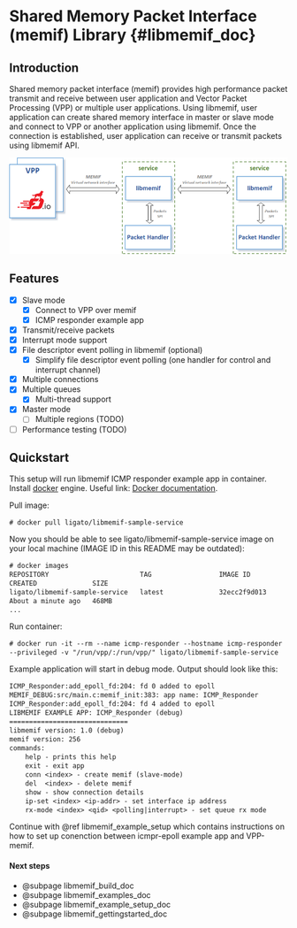 Shared Memory Packet Interface (memif) Library    {#libmemif_doc}
==============================================

## Introduction

Shared memory packet interface (memif) provides high performance packet transmit and receive between user application and Vector Packet Processing (VPP) or multiple user applications. Using libmemif, user application can create shared memory interface in master or slave mode and connect to VPP or another application using libmemif. Once the connection is established, user application can receive or transmit packets using libmemif API.

![Architecture](docs/architecture.png)

## Features

- [x] Slave mode
  - [x] Connect to VPP over memif
  - [x] ICMP responder example app
- [x] Transmit/receive packets
- [x] Interrupt mode support
- [x] File descriptor event polling in libmemif (optional)
  - [x] Simplify file descriptor event polling (one handler for control and interrupt channel)
- [x] Multiple connections
- [x] Multiple queues
  - [x] Multi-thread support
- [x] Master mode
	- [ ] Multiple regions (TODO)
- [ ] Performance testing (TODO)

## Quickstart

This setup will run libmemif ICMP responder example app in container. Install [docker](https://docs.docker.com/engine/installation) engine.
Useful link: [Docker documentation](https://docs.docker.com/get-started).

Pull image:
```
# docker pull ligato/libmemif-sample-service
```

Now you should be able to see ligato/libmemif-sample-service image on your local machine (IMAGE ID in this README may be outdated):
```
# docker images
REPOSITORY                       TAG                 IMAGE ID            CREATED              SIZE
ligato/libmemif-sample-service   latest              32ecc2f9d013        About a minute ago   468MB
...
```

Run container:
```
# docker run -it --rm --name icmp-responder --hostname icmp-responder --privileged -v "/run/vpp/:/run/vpp/" ligato/libmemif-sample-service
```
Example application will start in debug mode. Output should look like this:
```
ICMP_Responder:add_epoll_fd:204: fd 0 added to epoll
MEMIF_DEBUG:src/main.c:memif_init:383: app name: ICMP_Responder
ICMP_Responder:add_epoll_fd:204: fd 4 added to epoll
LIBMEMIF EXAMPLE APP: ICMP_Responder (debug)
==============================
libmemif version: 1.0 (debug)
memif version: 256
commands:
	help - prints this help
	exit - exit app
	conn <index> - create memif (slave-mode)
	del  <index> - delete memif
	show - show connection details
	ip-set <index> <ip-addr> - set interface ip address
	rx-mode <index> <qid> <polling|interrupt> - set queue rx mode
```

Continue with @ref libmemif_example_setup which contains instructions on how to set up conenction between icmpr-epoll example app and VPP-memif.

#### Next steps

- @subpage libmemif_build_doc
- @subpage libmemif_examples_doc
- @subpage libmemif_example_setup_doc
- @subpage libmemif_gettingstarted_doc
